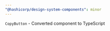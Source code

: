 ```yaml
---
"@hashicorp/design-system-components": minor
---
```


`CopyButton` - Converted component to TypeScript
